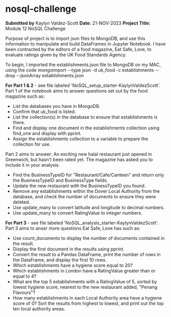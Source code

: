 # nosql-challenge
**Submitted by** Kaylyn Valdez-Scott **Date:** 21-NOV-2023 **Project Title:** Module 12 NoSQL Challenge

Purpose of project is to import json files to MongoDB, and use this information to manipulate and build DataFrames in Jupyter Notebook. I have been contracted by the editors of a food magazine, Eat Safe, Love, to evaluate ratings given by the UK Food Standards Agency.

To begin, I imported the establishments.json file to MongoDB on my MAC, using the code mongoimport --type json -d uk_food -c establishments --drop --jsonArray establishments.json

**For Part 1 & 2** - see file labeled 'NoSQL_setup_starter-KaylynValdezScott'. 
Part 1 of the notebook aims to answer questions set out by the food magazine such as:

- List the databases you have in MongoDB. 
- Confirm that uk_food is listed.
- List the collection(s) in the database to ensure that establishments is there.
- Find and display one document in the establishments collection using find_one and display with pprint.
- Assign the establishments collection to a variable to prepare the collection for use.

Part 2 aims to answer:
An exciting new halal restaurant just opened in Greenwich, but hasn't been rated yet. The magazine has asked you to include it in your analysis. 
- Find the BusinessTypeID for "Restaurant/Cafe/Canteen" and return only the BusinessTypeID and BusinessType fields.
- Update the new restaurant with the BusinessTypeID you found.
- Remove any establishments within the Dover Local Authority from the database, and check the number of documents to ensure they were deleted.
- Use update_many to convert latitude and longitude to decimal numbers.
- Use update_many to convert RatingValue to integer numbers.


**For Part 3** - see file labeled 'NoSQL_analysis_starter-KaylynValdezScott'.
Part 3 aims to anser more questions Eat Safe, Love has such as:

- Use count_documents to display the number of documents contained in the result.
- Display the first document in the results using pprint.
- Convert the result to a Pandas DataFrame, print the number of rows in the DataFrame, and display the first 10 rows.
- Which establishments have a hygiene score equal to 20?
- Which establishments in London have a RatingValue greater than or equal to 4?
- What are the top 5 establishments with a RatingValue of 5, sorted by lowest hygiene score, nearest to the new restaurant added, "Penang Flavours"?
- How many establishments in each Local Authority area have a hygiene score of 0? Sort the results from highest to lowest, and print out the top ten local authority areas.
